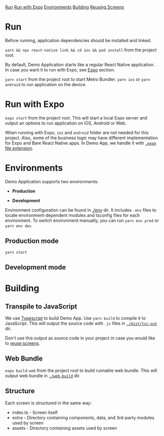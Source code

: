 [Run](#run)
[Run with Expo](#run-with-expo)
[Environments](#environments)
[Building](#building)
[Reusing Screens](#reusing-screens)

# Run

Before running, application dependencies should be installed and linked.

`yarn && npx react-native link && cd ios && pod install` from the project root.

By default, Demo Application starts like a regular React Native application. In case you want it to run
with Expo, see [Expo](#run-with-expo) section.

`yarn start` from the project root to start Metro Bundler.
`yarn ios` or `yarn android` to run application on the device.

# Run with Expo

`expo start` from the project root. This will start a local Expo server and output an options to run
application on iOS, Android or Web.

When running with Expo, `ios` and `android` folder are not needed for this project.
Also, some of the business logic may have different implementation for Expo and Bare React Native apps.
In Demo App, we handle it with [`.expo` file extension](https://docs.expo.io/versions/latest/bare/using-expo-client/#practical-patterns-for-client-compatible-bare-apps).


# Environments

Demo Application supports two environments: 

- **Production**  

- **Development**  

Environment configuration can be found in [./env](./env) dir.
It includes `.env` files to locate environment-dependent modules and tsconfig files for each environment.
To switch environment manually, you can run `yarn env prod` or `yarn env dev`.

## Production mode

`yarn start`

## Development mode
  
# Building

## Transpile to JavaScript

We use [Typescript](https://www.typescriptlang.org/) to build Demo App.
Use `yarn build` to compile it to JavaScript. This will output the source code with `.js` files in
[`./dist/tsc-out`](./dist/tsc-out) dir.

Don't use this output as source code in your project in case you would like to [reuse screens](#reusing-screens).

## Web Bundle

`expo build:web` from the project root to build runnable web bundle.
This will output web bundle in [`./web-build`](./web-build) dir.
 
## Structure

Each screen is structured in the same way:

- index.ts - Screen itself
- extra - Directory containing components, data, and 3rd-party modules used by screen
- assets - Directory containing assets used by screen
